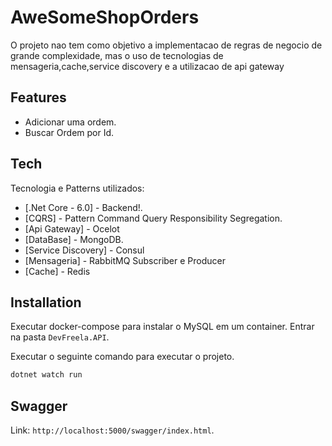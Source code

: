 # AweSomeShopOrders

O projeto nao tem como objetivo a implementacao de regras de negocio de grande complexidade, mas o uso de tecnologias de mensageria,cache,service discovery e a utilizacao de api gateway

## Features

- Adicionar uma ordem.
- Buscar Ordem por Id.

## Tech

Tecnologia e Patterns utilizados:

- [.Net Core - 6.0] - Backend!.
- [CQRS] - Pattern Command Query Responsibility Segregation.
- [Api Gateway] - Ocelot
- [DataBase] - MongoDB.
- [Service Discovery] - Consul
- [Mensageria] - RabbitMQ Subscriber e Producer
- [Cache] - Redis


## Installation

Executar docker-compose para instalar o MySQL em um container.
Entrar na pasta  `DevFreela.API`.

Executar o seguinte comando para executar o projeto.

```sh
dotnet watch run
```
## Swagger

Link: `http://localhost:5000/swagger/index.html`.
